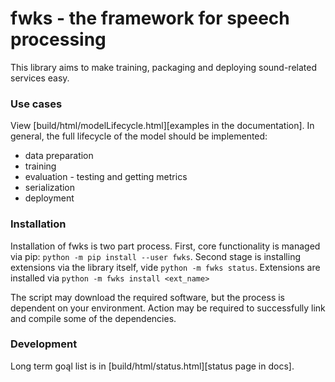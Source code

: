 # fwks - the framework for speech processing

This library aims to make training, packaging and deploying sound-related services easy.

### Use cases

View [build/html/modelLifecycle.html][examples in the documentation]. In general, the full lifecycle of the
model should be implemented:

- data preparation
- training
- evaluation - testing and getting metrics
- serialization
- deployment

### Installation

Installation of fwks is two part process. First, core functionality is managed via pip: `python -m pip install --user fwks`.
Second stage is installing extensions via the library itself, vide `python -m fwks status`. Extensions are
installed via `python -m fwks install <ext_name>`


The script may download the required software, but the process is dependent on your environment. Action may be
required to successfully link and compile some of the dependencies.

### Development

Long term goąl list is in [build/html/status.html][status page in docs]. 